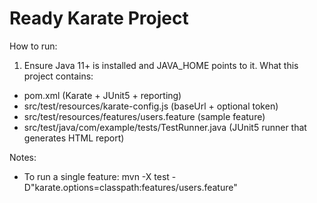 Ready Karate Project
====================

How to run:
1. Ensure Java 11+ is installed and JAVA_HOME points to it.
What this project contains:
- pom.xml (Karate + JUnit5 + reporting)
- src/test/resources/karate-config.js (baseUrl + optional token)
- src/test/resources/features/users.feature (sample feature)
- src/test/java/com/example/tests/TestRunner.java (JUnit5 runner that generates HTML report)

Notes:
- To run a single feature: mvn -X test -D"karate.options=classpath:features/users.feature"

  
